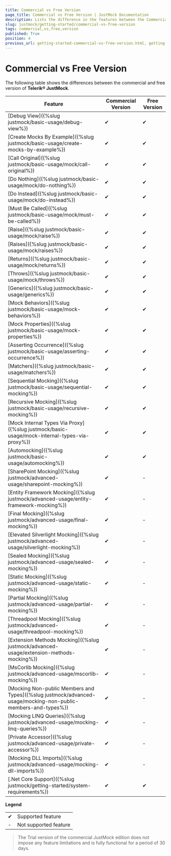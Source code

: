 ```yaml
---
title: Commercial vs Free Version
page_title: Commercial vs Free Version | JustMock Documentation
description: Lists the difference in the features between the Commercial and Free versions of Telerik JustMock 
slug: justmock/getting-started/commercial-vs-free-version
tags: commercial,vs,free,version
published: True
position: 4
previous_url: getting-started-commercial-vs-free-version.html, getting-started-commercial-vs-free-version
---
```


# Commercial vs Free Version

The following table shows the differences between the commercial and free version of __Telerik® JustMock__.

| Feature | Commercial Version | Free Version |
| ------ | ------ | ------ |
|[Debug View]({%slug justmock/basic-usage/debug-view%})| &#x2714; | &#x2714; |
|[Create Mocks By Example]({%slug justmock/basic-usage/create-mocks-by-example%})| &#x2714; | &#x2714; |
|[Call Original]({%slug justmock/basic-usage/mock/call-original%})| &#x2714; | &#x2714; |
|[Do Nothing]({%slug justmock/basic-usage/mock/do-nothing%})| &#x2714; | &#x2714; |
|[Do Instead]({%slug justmock/basic-usage/mock/do-instead%})| &#x2714; | &#x2714; | 
|[Must Be Called]({%slug justmock/basic-usage/mock/must-be-called%})| &#x2714; | &#x2714; |
|[Raise]({%slug justmock/basic-usage/mock/raise%})| &#x2714; | &#x2714;	|
|[Raises]({%slug justmock/basic-usage/mock/raises%})| &#x2714; | &#x2714; |
|[Returns]({%slug justmock/basic-usage/mock/returns%})| &#x2714;|&#x2714; |
|[Throws]({%slug justmock/basic-usage/mock/throws%})|&#x2714;|&#x2714;|
|[Generics]({%slug justmock/basic-usage/generics%})|&#x2714;|&#x2714;|
|[Mock Behaviors]({%slug justmock/basic-usage/mock-behaviors%})| &#x2714; | &#x2714; |
|[Mock Properties]({%slug justmock/basic-usage/mock-properties%})| &#x2714; | &#x2714;|
|[Asserting Occurrence]({%slug justmock/basic-usage/asserting-occurrence%})| &#x2714; | &#x2714; |
|[Matchers]({%slug justmock/basic-usage/matchers%})| &#x2714; | &#x2714; |
|[Sequential Mocking]({%slug justmock/basic-usage/sequential-mocking%})| &#x2714; |&#x2714;|
|[Recursive Mocking]({%slug justmock/basic-usage/recursive-mocking%})| &#x2714; | &#x2714; |
|[Mock Internal Types Via Proxy]({%slug justmock/basic-usage/mock-internal-types-via-proxy%})| &#x2714; | &#x2714; |
|[Automocking]({%slug justmock/basic-usage/automocking%})| &#x2714; | &#x2714; |
|[SharePoint Mocking]({%slug justmock/advanced-usage/sharepoint-mocking%})| &#x2714; | - |
|[Entity Framework Mocking]({%slug justmock/advanced-usage/entity-framework-mocking%})| &#x2714; | - |
|[Final Mocking]({%slug justmock/advanced-usage/final-mocking%})| &#x2714; | - |
|[Elevated Silverlight Mocking]({%slug justmock/advanced-usage/silverlight-mocking%})| &#x2714; | - |
|[Sealed Mocking]({%slug justmock/advanced-usage/sealed-mocking%})| &#x2714; | - |
|[Static Mocking]({%slug justmock/advanced-usage/static-mocking%})| &#x2714; | - |
|[Partial Mocking]({%slug justmock/advanced-usage/partial-mocking%})| &#x2714; | - |
|[Threadpool Mocking]({%slug justmock/advanced-usage/threadpool-mocking%})| &#x2714; | - |
|[Extension Methods Mocking]({%slug justmock/advanced-usage/extension-methods-mocking%})| &#x2714; | - |
|[MsCorlib Mocking]({%slug justmock/advanced-usage/mscorlib-mocking%})| &#x2714; | - |
|[Mocking Non-public Members and Types]({%slug justmock/advanced-usage/mocking-non-public-members-and-types%})| &#x2714; | - |
|[Mocking LINQ Queries]({%slug justmock/advanced-usage/mocking-linq-queries%})| &#x2714; | - |
|[Private Accessor]({%slug justmock/advanced-usage/private-accessor%})| &#x2714; | - |
|[Mocking DLL Imports]({%slug justmock/advanced-usage/mocking-dll-imports%})| &#x2714; | - |
|[.Net Core Support]({%slug justmock/getting-started/system-requirements%})| &#x2714; | &#x2714; |

__Legend__

|  |  |
| ------ | ------ |
| &#x2714; |Supported feature|
| - |Not supported feature|


>The Trial version of the commercial JustMock edition does not impose any feature limitations and is fully functional for a period of 30 days.  
